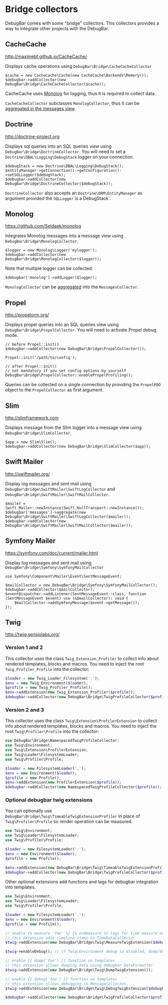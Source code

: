 # Bridge collectors

DebugBar comes with some "bridge" collectors. This collectors provides a way to integrate
other projects with the DebugBar.

## CacheCache

http://maximebf.github.io/CacheCache/

Displays cache operations using `DebugBar\Bridge\CacheCacheCollector`

    $cache = new CacheCache\Cache(new CacheCache\Backends\Memory());
    $debugbar->addCollector(new DebugBar\Bridge\CacheCacheCollector($cache));

CacheCache uses [Monolog](https://github.com/Seldaek/monolog) for logging,
thus it is required to collect data.

`CacheCacheCollector` subclasses `MonologCollector`, thus it can be
[aggregated in the messages view](base_collectors.md#messages).

## Doctrine

http://doctrine-project.org

Displays sql queries into an SQL queries view using `DebugBar\Bridge\DoctrineCollector`.
You will need to set a `Doctrine\DBAL\Logging\DebugStack` logger on your connection.

    $debugStack = new Doctrine\DBAL\Logging\DebugStack();
    $entityManager->getConnection()->getConfiguration()->setSQLLogger($debugStack);
    $debugbar->addCollector(new DebugBar\Bridge\DoctrineCollector($debugStack));

`DoctrineCollector` also accepts an `Doctrine\ORM\EntityManager` as argument
provided the `SQLLogger` is a ̀DebugStack`.

## Monolog

https://github.com/Seldaek/monolog

Integrates Monolog messages into a message view using `DebugBar\Bridge\MonologCollector`.

    $logger = new Monolog\Logger('mylogger');
    $debugbar->addCollector(new DebugBar\Bridge\MonologCollector($logger));

Note that multiple logger can be collected:

    $debugbar['monolog']->addLogger($logger);

`MonologCollector` can be [aggregated](base_collectors.md#messages) into the `MessagesCollector`.

## Propel

http://propelorm.org/

Displays propel queries into an SQL queries view using `DebugBar\Bridge\PropelCollector`.
You will need to activate Propel debug mode.

    // before Propel::init()
    $debugbar->addCollector(new DebugBar\Bridge\PropelCollector());

    Propel::init('/path/to/config');

    // after Propel::init()
    // not mandatory if you set config options by yourself
    DebugBar\Bridge\PropelCollector::enablePropelProfiling();

Queries can be collected on a single connection by providing the `PropelPDO` object
to the `PropelCollector` as first argument.

## Slim

http://slimframework.com

Displays message from the Slim logger into a message view using `DebugBar\Bridge\SlimCollector`.

    $app = new Slim\Slim();
    $debugbar->addCollector(new DebugBar\Bridge\SlimCollector($app));

## Swift Mailer

http://swiftmailer.org/

Display log messages and sent mail using `DebugBar\Bridge\SwiftMailer\SwiftLogCollector` and
`DebugBar\Bridge\SwiftMailer\SwiftMailCollector`.

    $mailer = Swift_Mailer::newInstance(Swift_NullTransport::newInstance());
    $debugbar['messages']->aggregate(new DebugBar\Bridge\SwiftMailer\SwiftLogCollector($mailer));
    $debugbar->addCollector(new DebugBar\Bridge\SwiftMailer\SwiftMailCollector($mailer));

## Symfony Mailer

https://symfony.com/doc/current/mailer.html

Display log messages and sent mail using `DebugBar\Bridge\Symfony\SymfonyMailCollector`

    use Symfony\Component\Mailer\Event\SentMessageEvent;

    $mailCollector = new DebugBar\Bridge\Symfony\SymfonyMailCollector();
    $debugbar->addCollector($mailCollector);
    $eventDispatcher->addListener(SentMessageEvent::class, function (SentMessageEvent $event) use (&$mailCollector): void {
        $mailCollector->addSymfonyMessage($event->getMessage());
    });

## Twig

http://twig.sensiolabs.org/

### Version 1 and 2

This collector uses the class `Twig_Extension_Profiler` to collect info about rendered
templates, blocks and macros.
You need to inject the root `Twig_Profiler_Profile` into the collector:

```php
$loader = new Twig_Loader_Filesystem('.');
$env = new Twig_Environment($loader);
$profile = new Twig_Profiler_Profile();
$env->addExtension(new Twig_Extension_Profiler($profile));
$debugbar->addCollector(new DebugBar\Bridge\TwigProfileCollector($profile));
```

### Version 2 and 3

This collector uses the class `Twig\Extension\ProfilerExtension` to collect info about rendered
templates, blocks and macros.
You need to inject the root `Twig\Profiler\Profile` into the collector:

```php
use DebugBar\Bridge\NamespacedTwigProfileCollector;
use Twig\Environment;
use Twig\Extension\ProfilerExtension;
use Twig\Loader\FilesystemLoader;
use Twig\Profiler\Profile;

$loader = new FilesystemLoader('.');
$env = new Environment($loader);
$profile = new Profile();
$env->addExtension(new ProfilerExtension($profile));
$debugbar->addCollector(new NamespacedTwigProfileCollector($profile));
```

### Optional debugbar twig extensions

You can optionally use `DebugBar\Bridge\Twig\TimeableTwigExtensionProfiler` in place of
`Twig\Profiler\Profile` so render operation can be measured.

```php
use Twig\Environment;
use Twig\Loader\FilesystemLoader;
use Twig\Profiler\Profile;

$loader = new FilesystemLoader('.');
$env = new Environment($loader);
$profile = new Profile();

$env->addExtension(new DebugBar\Bridge\Twig\TimeableTwigExtensionProfiler($profile, $debugbar['time']));
$debugbar->addCollector(new DebugBar\Bridge\TwigProfileCollector($profile));
```

Other optional extensions add functions and tags for debugbar integration into templates.

```php
use Twig\Environment;
use Twig\Loader\FilesystemLoader;
use Twig\Profiler\Profile;

$loader = new FilesystemLoader('.');
$env = new Environment($loader);
$profile = new Profile();

// enable {% measure 'foo' %} {% endmeasure %} tags for time measure on templates
// this extension adds timeline items to TimeDataCollector
$twig->addExtension(new DebugBar\Bridge\Twig\MeasureTwigExtension($debugbar['time']));

$twig->enableDebug(); // if Twig\Environment debug is disabled, dump/debug are ignored

// enable {{ dump('foo') }} function on templates
// this extension allows dumping data using debugbar DataFormatter
$twig->addExtension(new DebugBar\Bridge\Twig\DumpTwigExtension());

// enable {{ debug('foo') }} function on templates
// this extension allows debugging in MessageCollector
$twig->addExtension(new DebugBar\Bridge\Twig\DebugTwigExtension($debugbar['messages']));

$debugbar->addCollector(new DebugBar\Bridge\TwigProfileCollector($profile));
```

